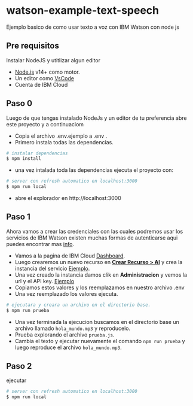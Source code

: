 # watson-example-text-speech
Ejemplo basico de como usar texto a voz con IBM Watson con node js

## Pre requisitos

Instalar NodeJS y utitlizar algun editor

- [Node.js](https://nodejs.org/) v14+ como motor.
- Un editor como [VsCode](https://code.visualstudio.com/)
- Cuenta de IBM Cloud

## Paso 0

Luego de que tengas instalado NodeJs y un editor de tu preferencia abre este proyecto y a continuaciom

- Copia el archivo .env.ejemplo a .env .
- Primero instala todas las dependencias.

```bash
# instalar dependencias
$ npm install
```

- una vez intalada toda las dependencias ejecuta el proyecto con:

```bash
# server con refresh automatico en localhost:3000
$ npm run local
```

- abre el explorador en http://localhost:3000

## Paso 1

Ahora vamos a crear las credenciales con las cuales podremos usar los servicios de IBM Watson existen muchas formas de autenticarse aqui puedes encontrar mas [info](https://github.com/watson-developer-cloud/node-sdk#authentication).

- Vamos a la pagina de IBM Cloud [Dashboard](https://cloud.ibm.com/).
- Luego crearemos un nuevo recurso en [**Crear Recurso > AI**](https://cloud.ibm.com/catalog?category=ai) y crea la instancia del servicio [Ejemplo](archivos_tutorial/Paso1_1_Ibm_cloud_resource.PNG).
- Una vez creado la instancia damos clik en **Administracion** y vemos la url y el API key. [Ejemplo](archivos_tutorial/Paso1_2_manage_api.PNG)
- Copiamos estos valores y los reemplazamos en nuestro archivo .env
- Una vez reemplazado los valores ejecuta.

```bash
# ejecutara y creara un archivo en el directorio base.
$ npm run prueba
```

- Una vez terminada la ejecucion buscamos en el directorio base un archivo llamado `hola_mundo.mp3` y reproducelo.
- Prueba explorando el archivo `prueba.js`.
- Cambia el texto y ejecutar nuevamente el comando `npm run prueba` y luego reproduce el archivo `hola_mundo.mp3`.

## Paso 2

ejecutar

```bash
# server con refresh automatico en localhost:3000
$ npm run local
```
